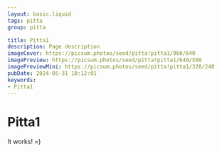 ```yaml
---
layout: basic.liquid
tags: pitta
group: pitta

title: Pitta1
description: Page description
imageCover: https://picsum.photos/seed/pitta!pitta1/960/640
imagePreview: https://picsum.photos/seed/pitta!pitta1/640/560
imagePreviewMini: https://picsum.photos/seed/pitta!pitta1/320/240
pubDate: 2024-05-31 10:12:01
keywords:
- Pitta1
---
```


# Pitta1

It works! =)

